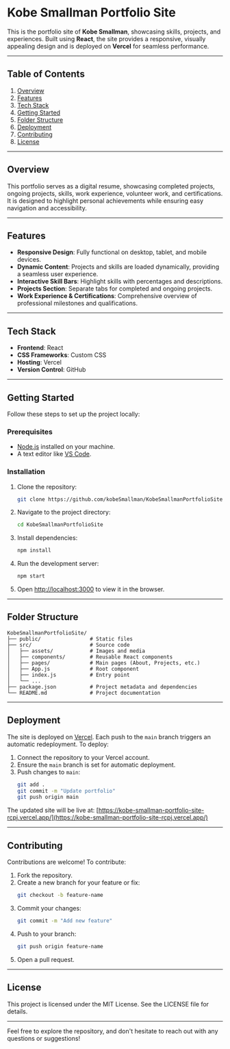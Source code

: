 # Kobe Smallman Portfolio Site

This is the portfolio site of **Kobe Smallman**, showcasing skills, projects, and experiences. Built using **React**, the site provides a responsive, visually appealing design and is deployed on **Vercel** for seamless performance.

---

## Table of Contents

1. [Overview](#overview)
2. [Features](#features)
3. [Tech Stack](#tech-stack)
4. [Getting Started](#getting-started)
5. [Folder Structure](#folder-structure)
6. [Deployment](#deployment)
7. [Contributing](#contributing)
8. [License](#license)

---

## Overview

This portfolio serves as a digital resume, showcasing completed projects, ongoing projects, skills, work experience, volunteer work, and certifications. It is designed to highlight personal achievements while ensuring easy navigation and accessibility.

---

## Features

- **Responsive Design**: Fully functional on desktop, tablet, and mobile devices.
- **Dynamic Content**: Projects and skills are loaded dynamically, providing a seamless user experience.
- **Interactive Skill Bars**: Highlight skills with percentages and descriptions.
- **Projects Section**: Separate tabs for completed and ongoing projects.
- **Work Experience & Certifications**: Comprehensive overview of professional milestones and qualifications.

---

## Tech Stack

- **Frontend**: React
- **CSS Frameworks**: Custom CSS
- **Hosting**: Vercel
- **Version Control**: GitHub

---

## Getting Started

Follow these steps to set up the project locally:

### Prerequisites

- [Node.js](https://nodejs.org/) installed on your machine.
- A text editor like [VS Code](https://code.visualstudio.com/).

### Installation

1. Clone the repository:
   ```bash
   git clone https://github.com/kobeSmallman/KobeSmallmanPortfolioSite.git
   ```

2. Navigate to the project directory:
   ```bash
   cd KobeSmallmanPortfolioSite
   ```

3. Install dependencies:
   ```bash
   npm install
   ```

4. Run the development server:
   ```bash
   npm start
   ```

5. Open [http://localhost:3000](http://localhost:3000) to view it in the browser.

---

## Folder Structure

```
KobeSmallmanPortfolioSite/
├── public/                # Static files
├── src/                   # Source code
│   ├── assets/            # Images and media
│   ├── components/        # Reusable React components
│   ├── pages/             # Main pages (About, Projects, etc.)
│   ├── App.js             # Root component
│   ├── index.js           # Entry point
│   └── ...
├── package.json           # Project metadata and dependencies
└── README.md              # Project documentation
```

---

## Deployment

The site is deployed on [Vercel](https://vercel.com/). Each push to the `main` branch triggers an automatic redeployment. To deploy:

1. Connect the repository to your Vercel account.
2. Ensure the `main` branch is set for automatic deployment.
3. Push changes to `main`:
   ```bash
   git add .
   git commit -m "Update portfolio"
   git push origin main
   ```

The updated site will be live at: [https://kobe-smallman-portfolio-site-rcpj.vercel.app/](https://kobe-smallman-portfolio-site-rcpj.vercel.app/)

---

## Contributing

Contributions are welcome! To contribute:

1. Fork the repository.
2. Create a new branch for your feature or fix:
   ```bash
   git checkout -b feature-name
   ```
3. Commit your changes:
   ```bash
   git commit -m "Add new feature"
   ```
4. Push to your branch:
   ```bash
   git push origin feature-name
   ```
5. Open a pull request.

---

## License

This project is licensed under the MIT License. See the LICENSE file for details.

---

Feel free to explore the repository, and don't hesitate to reach out with any questions or suggestions!
